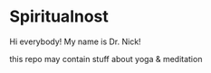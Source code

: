 # Spiritualnost

Hi everybody! My name is Dr. Nick!


this repo may contain stuff about yoga & meditation

